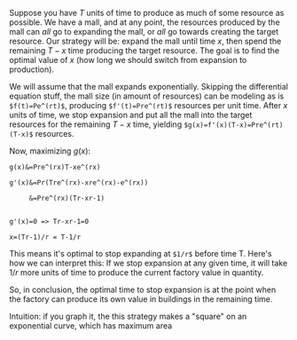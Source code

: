 
Suppose you have $T$ units of time to produce as much of some resource as possible.
We have a mall, and at any point, the resources produced by the mall can _all_ go to expanding the mall, or _all_ go towards creating the target resource. Our strategy will be: expand the mall until time $x$, then spend the remaining $T-x$ time producing the target resource.
The goal is to find the optimal value of $x$ (how long we should switch from expansion to production).

We will assume that the mall expands exponentially. Skipping the differential equation stuff, the mall size (in amount of resources) can be modeling as is `$f(t)=Pe^(rt)$`, producing `$f'(t)=Pre^(rt)$` resources per unit time.
After $x$ units of time, we stop expansion and put all the mall into the target resources for the remaining $T-x$ time, yielding `$g(x)=f'(x)(T-x)=Pre^(rt)(T-x)$` resources.

Now, maximizing $g(x)$:
```am
g(x)&=Pre^(rx)T-xe^(rx)

g'(x)&=Pr(Tre^(rx)-xre^(rx)-e^(rx))

	 &=Pre^(rx)(Tr-xr-1)


g'(x)=0 => Tr-xr-1=0

x=(Tr-1)/r = T-1/r
```
This means it's optimal to stop expanding at `$1/r$` before time T.
Here's how we can interpret this:
If we stop expansion at any given time, it will take $1/r$ more units of time to produce the current factory value in quantity.

So, in conclusion, the optimal time to stop expansion is at the point when the factory can produce its own value in buildings in the remaining time.

Intuition: if you graph it, the this strategy makes a "square" on an exponential curve, which has maximum area